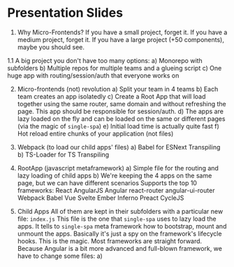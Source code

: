 # Presentation Slides
1. Why Micro-Frontends?
If you have a small project, forget it.
If you have a medium project, forget it.
If you have a large project (+50 components), maybe you should see.

1.1 A big project you don't have too many options:
a) Monorepo with subfolders
b) Multiple repos for multiple teams and a glueing script
c) One huge app with routing/session/auth that everyone works on

2. Micro-frontends (not) revolution
a) Split your team in 4 teams
b) Each team creates an app isolatedly
c) Create a Root App that will load together using the same router, same domain and without refreshing the page. This app should be responsible for session/auth.
d) The apps are lazy loaded on the fly and can be loaded on the same or different pages (via the magic of `single-spa`)
e) Initial load time is actually quite fast
f) Hot reload entire chunks of your application (not files)

3. Webpack (to load our child apps' files)
a) Babel for ESNext Transpiling
b) TS-Loader for TS Transpiling

4. RootApp (javascript metaframework)
a) Simple file for the routing and lazy loading of child apps
b) We're keeping the 4 apps on the same page, but we can have different scenarios
Supports the top 10 frameworks:
React
AngularJS
Angular
react-router
angular-ui-router
Webpack
Babel
Vue
Svelte
Ember
Inferno
Preact
CycleJS

5. Child Apps
All of them are kept in their subfolders with a particular new file: `index.js`
This file is the one that `single-spa` uses to lazy load the apps.
It tells to `single-spa` meta framework how to bootstrap, mount and unmount the apps.
Basically it's just a spy on the framework's lifecycle hooks.
This is the magic.
Most frameworks are straight forward.
Because Angular is a bit more advanced and full-blown framework, we have to change some files:
a) 
